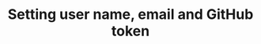 ---
layout: redirect
title: Setting user name, email and GitHub token
redirect_to: /set-your-user-name-email-and-github-token
---
